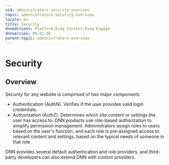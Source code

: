 ```yaml
---
uid: administrators-security-overview
topic: administrators-security-overview
locale: en
title: Security
dnneditions: Platform,Evoq Content,Evoq Engage
dnnversion: 09.02.00
parent-topic: administrators-overview
---
```


# Security

## Overview

Security for any website is comprised of two major components:

*   Authentication (AuthN). Verifies if the user provides valid login credentials.
*   Authorization (AuthZ). Determines which site content or settings the user has access to. DNN products use role-based authorization to simplify permission management. Administrators assign roles to users based on the user's function, and each role is pre-assigned access to relevant content and settings, based on the typical needs of someone in that role.

DNN provides several default authentication and role providers, and third-party developers can also extend DNN with custom providers.
